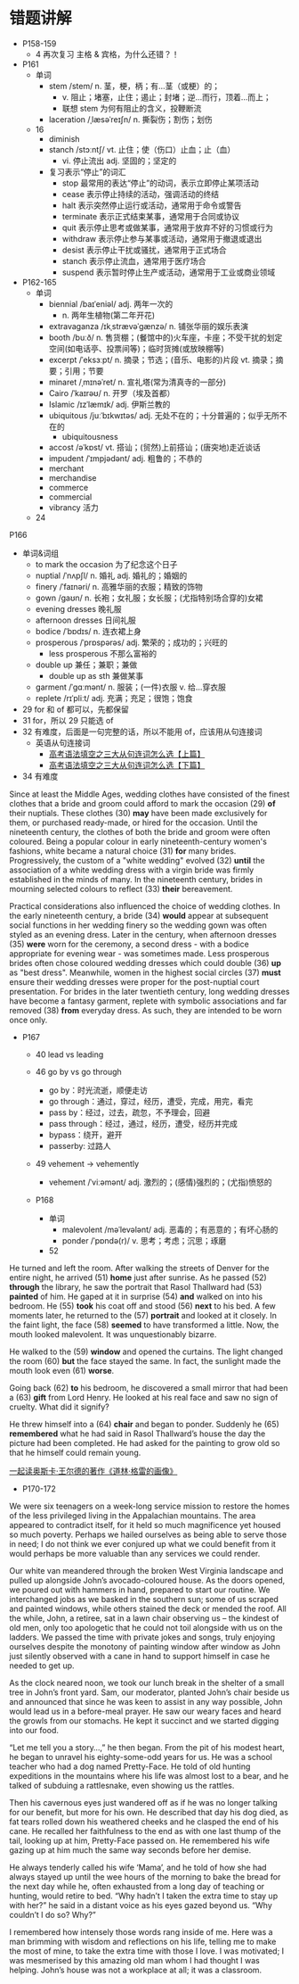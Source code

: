 # 错题讲解

- P158-159
  - 4 再次复习 主格 & 宾格，为什么还错？！
- P161
  - 单词
    - stem /stem/ n. 茎，梗，柄；有…茎（或梗）的；
      - v. 阻止；堵塞，止住；遏止；封堵；逆…而行，顶着…而上；
      - 联想 stem 为何有阻止的含义，投鞭断流
    - laceration /ˌlæsəˈreɪʃn/ n. 撕裂伤；割伤；划伤
  - 16
    - diminish
    - stanch /stɔːntʃ/ vt. 止住；使（伤口）止血；止（血）
      - vi. 停止流出 adj. 坚固的；坚定的
    - 复习表示“停止”的词汇
      - stop 最常用的表达“停止”的动词，表示立即停止某项活动
      - cease 表示停止持续的活动，强调活动的终结
      - halt 表示突然停止运行或活动，通常用于命令或警告
      - terminate 表示正式结束某事，通常用于合同或协议
      - quit 表示停止思考或做某事，通常用于放弃不好的习惯或行为
      - withdraw 表示停止参与某事或活动，通常用于撤退或退出
      - desist 表示停止干扰或骚扰，通常用于正式场合
      - stanch 表示停止流血，通常用于医疗场合
      - suspend 表示暂时停止生产或活动，通常用于工业或商业领域
- P162-165
  - 单词
    - biennial /baɪˈeniəl/ adj. 两年一次的
      - n. 两年生植物(第二年开花)
    - extravaganza /ɪkˌstrævəˈɡænzə/ n. 铺张华丽的娱乐表演
    - booth /buːð/ n. 售货棚；(餐馆中的)火车座，卡座；不受干扰的划定空间(如电话亭、投票间等)；临时货摊(或放映棚等)
    - excerpt /ˈeksɜːpt/ n. 摘录；节选；(音乐、电影的)片段 vt. 摘录；摘要；引用；节要
    - minaret /ˌmɪnəˈret/ n. 宣礼塔(常为清真寺的一部分)
    - Cairo /ˈkaɪrəʊ/ n. 开罗（埃及首都）
    - Islamic /ɪzˈlæmɪk/ adj. 伊斯兰教的
    - ubiquitous /juːˈbɪkwɪtəs/ adj. 无处不在的；十分普遍的；似乎无所不在的
      - ubiquitousness
    - accost /əˈkɒst/ vt. 搭讪；(贸然)上前搭讪；(唐突地)走近谈话
    - impudent /ˈɪmpjədənt/ adj. 粗鲁的；不恭的
    - merchant
    - merchandise
    - commerce
    - commercial
    - vibrancy 活力
  - 24 
 
P166
  - 单词&词组
    - to mark the occasion 为了纪念这个日子
    - nuptial /ˈnʌpʃl/ n. 婚礼 adj. 婚礼的；婚姻的
    - finery /ˈfaɪnəri/ n. 高雅华丽的衣服；精致的饰物
    - gown /ɡaʊn/ n. 长袍；女礼服；女长服；(尤指特别场合穿的)女裙
    - evening dresses 晚礼服
    - afternoon dresses 日间礼服
    - bodice /ˈbɒdɪs/ n. 连衣裙上身
    - prosperous /ˈprɒspərəs/ adj. 繁荣的；成功的；兴旺的
      - less prosperous 不那么富裕的
    - double up 兼任；兼职；兼做
      - double up as sth 兼做某事
    - garment /ˈɡɑːmənt/ n. 服装；(一件)衣服 v. 给…穿衣服
    - replete /rɪˈpliːt/ adj. 充满；充足；很饱；饱食
  - 29 for 和 of 都可以，先都保留
  - 31 for，所以 29 只能选 of
  - 32 有难度，后面是一句完整的话，所以不能用 of，应该用从句连接词
    - 英语从句连接词
      - [高考语法填空之三大从句连词怎么选【上篇】](https://www.bilibili.com/video/BV1wj411u7gA)
      - [高考语法填空之三大从句连词怎么选【下篇】](https://www.bilibili.com/video/BV1MM411s76T) 
  - 34 有难度

Since at least the Middle Ages, wedding clothes have consisted of the finest clothes that a bride and groom could afford to mark the occasion (29) **of** their nuptials. These clothes (30) **may** have been made exclusively for them, or purchased ready-made, or hired for the occasion. Until the nineteenth century, the clothes of both the bride and groom were often coloured. Being a popular colour in early nineteenth-century women's fashions, white became a natural choice (31) **for** many brides. Progressively, the custom of a "white wedding" evolved (32) **until** the association of a white wedding dress with a virgin bride was firmly established in the minds of many. In the nineteenth century, brides in mourning selected colours to reflect (33) **their** bereavement.

Practical considerations also influenced the choice of wedding clothes. In the early nineteenth century, a bride (34) **would** appear at subsequent social functions in her wedding finery so the wedding gown was often styled as an evening dress. Later in the century, when afternoon dresses (35) **were** worn for the ceremony, a second dress - with a bodice appropriate for evening wear - was sometimes made. Less prosperous brides often chose coloured wedding dresses which could double (36) **up** as "best dress". Meanwhile, women in the highest social circles (37) **must** ensure their wedding dresses were proper for the post-nuptial court presentation. For brides in the later twentieth century, long wedding dresses have become a fantasy garment, replete with symbolic associations and far removed (38) **from** everyday dress. As such, they are intended to be worn once only.

- P167
  - 40 lead vs leading
  - 46 go by vs go through
    - go by：时光流逝，顺便走访
    - go through：通过，穿过，经历，遭受，完成，用完，看完
    - pass by：经过，过去，疏忽，不予理会，回避
    - pass through：经过，通过，经历，遭受，经历并完成
    - bypass：绕开，避开
    - passerby: 过路人
  - 49 vehement → vehemently
    - vehement /ˈviːəmənt/ adj. 激烈的；(感情)强烈的；(尤指)愤怒的
  
  - P168
    - 单词
      - malevolent /məˈlevələnt/ adj. 恶毒的；有恶意的；有坏心肠的
      - ponder /ˈpɒndə(r)/ v. 思考；考虑；沉思；琢磨
    - 52  
 
He turned and left the room. After walking the streets of Denver for the entire night, he arrived (51) **home** just after sunrise. As he passed (52) **through** the library, he saw the portrait that Rasol Thallward had (53) **painted** of him. He gaped at it in surprise (54) **and** walked on into his bedroom. He (55) **took** his coat off and stood (56) **next** to his bed. A few moments later, he returned to the (57) **portrait** and looked at it closely. In the faint light, the face (58) **seemed** to have transformed a little. Now, the mouth looked malevolent. It was unquestionably bizarre.

He walked to the (59) **window** and opened the curtains. The light changed the room (60) **but** the face stayed the same. In fact, the sunlight made the mouth look even (61) **worse**.

Going back (62) **to** his bedroom, he discovered a small mirror that had been a (63) **gift** from Lord Henry. He looked at his real face and saw no sign of cruelty. What did it signify?

He threw himself into a (64) **chair** and began to ponder. Suddenly he (65) **remembered** what he had said in Rasol Thallward’s house the day the picture had been completed. He had asked for the painting to grow old so that he himself could remain young.

[一起读奥斯卡·王尔德的著作《道林·格雷的画像》](https://baijiahao.baidu.com/s?id=1651004039927389504&wfr=spider&for=pc)

- P170-172

We were six teenagers on a week-long service mission to restore the homes of the less privileged living in the Appalachian mountains. The area appeared to contradict itself, for it held so much magnificence yet housed so much poverty. Perhaps we hailed ourselves as being able to serve those in need; I do not think we ever conjured up what we could benefit from it would perhaps be more valuable than any services we could render.

Our white van meandered through the broken West Virginia landscape and pulled up alongside John’s avocado-coloured house. As the doors opened, we poured out with hammers in hand, prepared to start our routine. We interchanged jobs as we basked in the southern sun; some of us scraped and painted windows, while others stained the deck or mended the roof. All the while, John, a retiree, sat in a lawn chair observing us – the kindest of old men, only too apologetic that he could not toil alongside with us on the ladders. We passed the time with private jokes and songs, truly enjoying ourselves despite the monotony of painting window after window as John just silently observed with a cane in hand to support himself in case he needed to get up.

As the clock neared noon, we took our lunch break in the shelter of a small tree in John’s front yard. Sam, our moderator, planted John’s chair beside us and announced that since he was keen to assist in any way possible, John would lead us in a before-meal prayer. He saw our weary faces and heard the growls from our stomachs. He kept it succinct and we started digging into our food.

“Let me tell you a story…,” he then began. From the pit of his modest heart, he began to unravel his eighty-some-odd years for us. He was a school teacher who had a dog named Pretty-Face. He told of old hunting expeditions in the mountains where his life was almost lost to a bear, and he talked of subduing a rattlesnake, even showing us the rattles.

Then his cavernous eyes just wandered off as if he was no longer talking for our benefit, but more for his own. He described that day his dog died, as fat tears rolled down his weathered cheeks and he clasped the end of his cane. He recalled her faithfulness to the end as with one last thump of the tail, looking up at him, Pretty-Face passed on. He remembered his wife gazing up at him much the same way seconds before her demise.

He always tenderly called his wife ‘Mama’, and he told of how she had always stayed up until the wee hours of the morning to bake the bread for the next day while he, often exhausted from a long day of teaching or hunting, would retire to bed. “Why hadn’t I taken the extra time to stay up with her?” he said in a distant voice as his eyes gazed beyond us. “Why couldn’t I do so? Why?”

I remembered how intensely those words rang inside of me. Here was a man brimming with wisdom and reflections on his life, telling me to make the most of mine, to take the extra time with those I love. I was motivated; I was mesmerised by this amazing old man whom I had thought I was helping. John’s house was not a workplace at all; it was a classroom.
